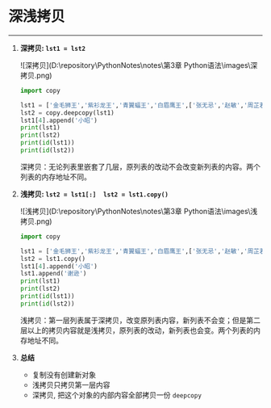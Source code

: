 # 深浅拷贝

---

1. **深拷贝:  `lst1 = lst2`**

   ![深拷贝](D:\repository\PythonNotes\notes\第3章 Python语法\images\深拷贝.png)

   ```python
   import copy
   
   lst1 = ['金毛狮王','紫衫龙王','青翼蝠王','白眉鹰王',['张无忌','赵敏','周芷若']]
   lst2 = copy.deepcopy(lst1)
   lst1[4].append('小昭')
   print(lst1)
   print(lst2)
   print(id(lst1))
   print(id(lst2))
   ```

   深拷贝：无论列表里嵌套了几层，原列表的改动不会改变新列表的内容。两个列表的内存地址不同。

   

2. **浅拷贝:  `lst2 = lst1[:]  lst2 = lst1.copy()`**

   ![浅拷贝](D:\repository\PythonNotes\notes\第3章 Python语法\images\浅拷贝.png)

   ```python
   import copy
   
   lst1 = ['金毛狮王','紫衫龙王','青翼蝠王','白眉鹰王',['张无忌','赵敏','周芷若']]
   lst2 = lst1.copy()
   lst1[4].append('小昭')
   lst1.append('谢逊')
   print(lst1)
   print(lst2)
   print(id(lst1))
   print(id(lst2))
   ```

   浅拷贝：第一层列表属于深拷贝，改变原列表内容，新列表不会变；但是第二层以上的拷贝内容就是浅拷贝，原列表的改动，新列表也会变。两个列表的内存地址不同。

   

3. **总结**

   - 复制没有创建新对象
   - 浅拷贝只拷贝第一层内容
   - 深拷贝,  把这个对象的内部内容全部拷贝一份  `deepcopy`